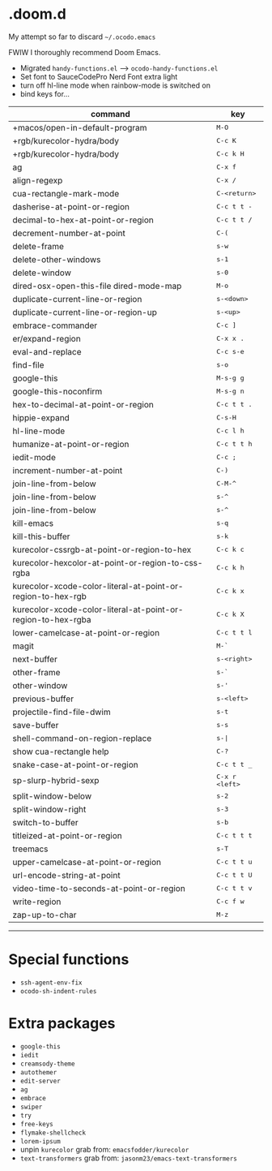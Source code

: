 # .doom.d

My attempt so far to discard `~/.ocodo.emacs` 

FWIW I thoroughly recommend Doom Emacs.

- Migrated `handy-functions.el` ⟶ `ocodo-handy-functions.el`
- Set font to SauceCodePro Nerd Font extra light
- turn off hl-line mode when rainbow-mode is switched on
- bind keys for...

| command                                                      | key                           |
|--------------------------------------------------------------|-------------------------------|
| +macos/open-in-default-program                               | <kbd>M-O</kbd>                |
| +rgb/kurecolor-hydra/body                                    | <kbd>C-c K</kbd>              |
| +rgb/kurecolor-hydra/body                                    | <kbd>C-c k H</kbd>            |
| ag                                                           | <kbd>C-x f</kbd>              |
| align-regexp                                                 | <kbd>C-x /</kbd>              |
| cua-rectangle-mark-mode                                      | <kbd>C-&lt;return&gt;</kbd>   |
| dasherise-at-point-or-region                                 | <kbd>C-c t t -</kbd>          |
| decimal-to-hex-at-point-or-region                            | <kbd>C-c t t /</kbd>          |
| decrement-number-at-point                                    | <kbd>C-(</kbd>                |
| delete-frame                                                 | <kbd>s-w</kbd>                |
| delete-other-windows                                         | <kbd>s-1</kbd>                |
| delete-window                                                | <kbd>s-0</kbd>                |
| dired-osx-open-this-file dired-mode-map                      | <kbd>M-o</kbd>                |
| duplicate-current-line-or-region                             | <kbd>s-&lt;down&gt;</kbd>     |
| duplicate-current-line-or-region-up                          | <kbd>s-&lt;up&gt;</kbd>       |
| embrace-commander                                            | <kbd>C-c ]</kbd>              |
| er/expand-region                                             | <kbd>C-x x .</kbd>            |
| eval-and-replace                                             | <kbd>C-c s-e</kbd>            |
| find-file                                                    | <kbd>s-o</kbd>                |
| google-this                                                  | <kbd>M-s-g g</kbd>            |
| google-this-noconfirm                                        | <kbd>M-s-g n</kbd>            |
| hex-to-decimal-at-point-or-region                            | <kbd>C-c t t .</kbd>          |
| hippie-expand                                                | <kbd>C-s-H</kbd>              |
| hl-line-mode                                                 | <kbd>C-c l h</kbd>            |
| humanize-at-point-or-region                                  | <kbd>C-c t t h</kbd>          |
| iedit-mode                                                   | <kbd>C-c ;</kbd>              |
| increment-number-at-point                                    | <kbd>C-)</kbd>                |
| join-line-from-below                                         | <kbd>C-M-^</kbd>              |
| join-line-from-below                                         | <kbd>s-^</kbd>                |
| join-line-from-below                                         | <kbd>s-^</kbd>                |
| kill-emacs                                                   | <kbd>s-q</kbd>                |
| kill-this-buffer                                             | <kbd>s-k</kbd>                |
| kurecolor-cssrgb-at-point-or-region-to-hex                   | <kbd>C-c k c</kbd>            |
| kurecolor-hexcolor-at-point-or-region-to-css-rgba            | <kbd>C-c k h</kbd>            |
| kurecolor-xcode-color-literal-at-point-or-region-to-hex-rgb  | <kbd>C-c k x</kbd>            |
| kurecolor-xcode-color-literal-at-point-or-region-to-hex-rgba | <kbd>C-c k X</kbd>            |
| lower-camelcase-at-point-or-region                           | <kbd>C-c t t l</kbd>          |
| magit                                                        | <kbd>M-&#96;</kbd>            |
| next-buffer                                                  | <kbd>s-&lt;right&gt;</kbd>    |
| other-frame                                                  | <kbd>s-&#96;</kbd>            |
| other-window                                                 | <kbd>s-'</kbd>                |
| previous-buffer                                              | <kbd>s-&lt;left&gt;</kbd>     |
| projectile-find-file-dwim                                    | <kbd>s-t</kbd>                |
| save-buffer                                                  | <kbd>s-s</kbd>                |
| shell-command-on-region-replace                              | <kbd>s-\|</kbd>               |
| show cua-rectangle help                                      | <kbd>C-?</kbd>                |
| snake-case-at-point-or-region                                | <kbd>C-c t t _</kbd>          |
| sp-slurp-hybrid-sexp                                         | <kbd>C-x r &lt;left&gt;</kbd> |
| split-window-below                                           | <kbd>s-2</kbd>                |
| split-window-right                                           | <kbd>s-3</kbd>                |
| switch-to-buffer                                             | <kbd>s-b</kbd>                |
| titleized-at-point-or-region                                 | <kbd>C-c t t t</kbd>          |
| treemacs                                                     | <kbd>s-T</kbd>                |
| upper-camelcase-at-point-or-region                           | <kbd>C-c t t u</kbd>          |
| url-encode-string-at-point                                   | <kbd>C-c t t U</kbd>          |
| video-time-to-seconds-at-point-or-region                     | <kbd>C-c t t v</kbd>          |
| write-region                                                 | <kbd>C-c f w</kbd>            |
| zap-up-to-char                                               | <kbd>M-z</kbd>                |

---

# Special functions

- `ssh-agent-env-fix`
- `ocodo-sh-indent-rules`

# Extra packages

- `google-this`
- `iedit`
- `creamsody-theme`
- `autothemer`
- `edit-server`
- `ag`
- `embrace`
- `swiper`
- `try`
- `free-keys`
- `flymake-shellcheck`
- `lorem-ipsum`
- unpin `kurecolor` grab from: `emacsfodder/kurecolor`
- `text-transformers` grab from: `jasonm23/emacs-text-transformers`

